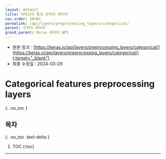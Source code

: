 ```yaml
---
layout: default
title: 카테고리 특성 전처리 레이어
nav_order: 10+03
permalink: /api/layers/preprocessing_layers/categorical/
parent: 전처리 레이어
grand_parent: Keras 레이어 API
---
```


* 원본 링크 : [https://keras.io/api/layers/preprocessing_layers/categorical/](https://keras.io/api/layers/preprocessing_layers/categorical/){:target="_blank"}
* 최종 수정일 : 2024-03-29

# Categorical features preprocessing layers
{: .no_toc }

## 목차
{: .no_toc .text-delta }

1. TOC
{:toc}

---
